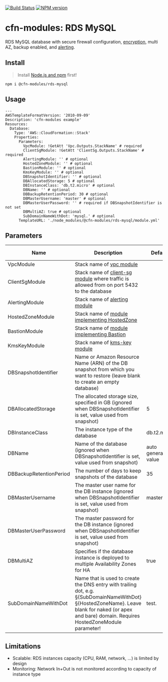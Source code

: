 [![Build Status](https://travis-ci.org/cfn-modules/rds-mysql.svg?branch=master)](https://travis-ci.org/cfn-modules/rds-mysql)
[![NPM version](https://img.shields.io/npm/v/@cfn-modules/rds-mysql.svg)](https://www.npmjs.com/package/@cfn-modules/rds-mysql)

# cfn-modules: RDS MySQL

RDS MySQL database with secure firewall configuration, [encryption](https://www.npmjs.com/package/@cfn-modules/kms-key), multi AZ, backup enabled, and [alerting](https://www.npmjs.com/package/@cfn-modules/alerting).

## Install

> Install [Node.js and npm](https://nodejs.org/) first!

```
npm i @cfn-modules/rds-mysql
```

## Usage

```
---
AWSTemplateFormatVersion: '2010-09-09'
Description: 'cfn-modules example'
Resources:
  Database:
    Type: 'AWS::CloudFormation::Stack'
    Properties:
      Parameters:
        VpcModule: !GetAtt 'Vpc.Outputs.StackName' # required
        ClientSgModule: !GetAtt 'ClientSg.Outputs.StackName' # required
        AlertingModule: '' # optional
        HostedZoneModule: '' # optional
        BastionModule: '' # optional
        KmsKeyModule: '' # optional
        DBSnapshotIdentifier: '' # optional
        DBAllocatedStorage: 5 # optional
        DBInstanceClass: 'db.t2.micro' # optional
        DBName: '' # optional
        DBBackupRetentionPeriod: 30 # optional
        DBMasterUsername: 'master' # optional
        DBMasterUserPassword: '' # required if DBSnapshotIdentifier is not set
        DBMultiAZ: true # optional
        SubDomainNameWithDot: 'mysql.' # optional
      TemplateURL: './node_modules/@cfn-modules/rds-mysql/module.yml'
```

## Parameters

<table>
  <thead>
    <tr>
      <th>Name</th>
      <th>Description</th>
      <th>Default</th>
      <th>Required?</th>
      <th>Allowed values</th>
    </tr>
  </thead>
  <tbody>
    <tr>
      <td>VpcModule</td>
      <td>Stack name of <a href="https://www.npmjs.com/package/@cfn-modules/vpc">vpc module</a></td>
      <td></td>
      <td>yes</td>
      <td></td>
    </tr>
    <tr>
      <td>ClientSgModule</td>
      <td>Stack name of <a href="https://www.npmjs.com/package/@cfn-modules/client-sg">client-sg module</a> where traffic is allowed from on port 5432 to the database</td>
      <td></td>
      <td>yes</td>
      <td></td>
    </tr>
    <tr>
      <td>AlertingModule</td>
      <td>Stack name of <a href="https://www.npmjs.com/package/@cfn-modules/alerting">alerting module</a></td>
      <td></td>
      <td>no</td>
      <td></td>
    </tr>
    <tr>
      <td>HostedZoneModule</td>
      <td>Stack name of <a href="https://www.npmjs.com/search?q=keywords:cfn-modules:HostedZone">module implementing HostedZone</a></td>
      <td></td>
      <td>no</td>
      <td></td>
    </tr>
    <tr>
      <td>BastionModule</td>
      <td>Stack name of <a href="https://www.npmjs.com/search?q=keywords:cfn-modules:Bastion">module implementing Bastion</a></td>
      <td></td>
      <td>no</td>
      <td></td>
    </tr>
    <tr>
      <td>KmsKeyModule</td>
      <td>Stack name of <a href="https://www.npmjs.com/package/@cfn-modules/kms-key">kms-key module</a></td>
      <td></td>
      <td>no</td>
      <td></td>
    </tr>
    <tr>
      <td>DBSnapshotIdentifier</td>
      <td>Name or Amazon Resource Name (ARN) of the DB snapshot from which you want to restore (leave blank to create an empty database)</td>
      <td></td>
      <td>no</td>
      <td></td>
    </tr>
    <tr>
      <td>DBAllocatedStorage</td>
      <td>The allocated storage size, specified in GB (ignored when DBSnapshotIdentifier is set, value used from snapshot)</td>
      <td>5</td>
      <td>no</td>
      <td>[5-16384]</td>
    </tr>
    <tr>
      <td>DBInstanceClass</td>
      <td>The instance type of the database</td>
      <td>db.t2.micro</td>
      <td>no</td>
      <td></td>
    </tr>
    <tr>
    <tr>
      <td>DBName</td>
      <td>Name of the database (ignored when DBSnapshotIdentifier is set, value used from snapshot)</td>
      <td>auto generated value</td>
      <td>no</td>
      <td></td>
    </tr>
    <tr>
      <td>DBBackupRetentionPeriod</td>
      <td>The number of days to keep snapshots of the database</td>
      <td>35</td>
      <td>no</td>
      <td>[0-35]</td>
    </tr>
    <tr>
      <td>DBMasterUsername</td>
      <td>The master user name for the DB instance (ignored when DBSnapshotIdentifier is set, value used from snapshot)</td>
      <td>master</td>
      <td>no</td>
      <td></td>
    </tr>
    <tr>
      <td>DBMasterUserPassword</td>
      <td>The master password for the DB instance (ignored when DBSnapshotIdentifier is set, value used from snapshot)</td>
      <td></td>
      <td>yes (no if DBSnapshotIdentifier is set)</td>
      <td></td>
    </tr>
    <tr>
      <td>DBMultiAZ</td>
      <td>Specifies if the database instance is deployed to multiple Availability Zones for HA</td>
      <td>true</td>
      <td>no</td>
      <td>[true, false]</td>
    </tr>
    <tr>
      <td>SubDomainNameWithDot</td>
      <td>Name that is used to create the DNS entry with trailing dot, e.g. §{SubDomainNameWithDot}§{HostedZoneName}. Leave blank for naked (or apex and bare) domain. Requires HostedZoneModule parameter!</td>
      <td>test.</td>
      <td>no</td>
      <td></td>
    </tr>
  </tbody>
</table>

## Limitations

* Scalable: RDS instances capacity (CPU, RAM, network, ...) is limited by design
* Monitoring: Network In+Out is not monitored according to capacity of instance type
